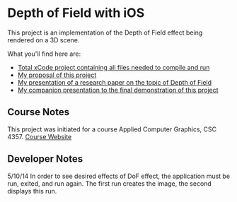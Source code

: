 # Depth of Field with iOS

This project is an implementation of the Depth of Field effect being rendered on a 3D scene.

What you'll find here are:

- [Total xCode project containing all files needed to compile and run](https://github.com/skydiving-nono/OpenGL/tree/master/DoF/Depth.of.Field)
- [My proposal of this project](https://github.com/skydiving-nono/OpenGL/raw/master/DoF/Project-Proposal.pdf)
- [My presentation of a research paper on the topic of Depth of Field](https://github.com/skydiving-nono/OpenGL/raw/master/DoF/Midterm%20Paper%20Presentation.pdf)
- [My companion presentation to the final demonstration of this project](https://github.com/skydiving-nono/OpenGL/raw/master/DoF/Final%20Presentation.pdf)

## Course Notes

This project was initiated for a course Applied Computer Graphics, CSC 4357.
[Course Website](http://csc.lsu.edu/~kooima/csc4357/index.html)

## Developer Notes

5/10/14 In order to see desired effects of DoF effect, the application must be run, exited, and run again. The first run creates the image, the second displays this run. 